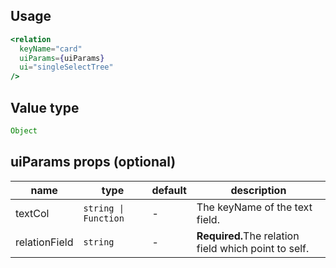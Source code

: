 ## Usage

```jsx
<relation
  keyName="card"
  uiParams={uiParams}
  ui="singleSelectTree"
/>
```

<!-- STORY -->

## Value type

```js
Object
```

## uiParams props (optional)

<table>
  <thead>
    <tr>
      <th>name</th>
      <th>type</th>
      <th>default</th>
      <th>description</th>
    </tr>
  </thead>
  <tbody>
    <tr>
      <td>textCol</td>
      <td><code>string | Function</code></td>
      <td>-</td>
      <td>The keyName of the text field.</td>
    </tr>
    <tr>
      <td>relationField</td>
      <td><code>string</code></td>
      <td>-</td>
      <td><b>Required.</b>The relation field which point to self.</td>
    </tr>
  </tbody>
</table>